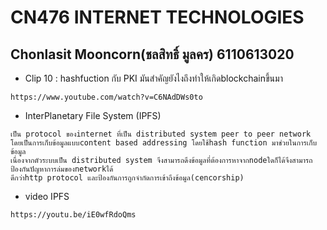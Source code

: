 # CN476 INTERNET TECHNOLOGIES
## Chonlasit Mooncorn(ชลสิทธิ์ มูลคร) 6110613020 
- Clip 10 : hashfuction กับ PKI มันสำคัญยังไงถึงทำให้เกิดblockchainขึ้นมา
```
https://www.youtube.com/watch?v=C6NAdDWs0to
```
- InterPlanetary File System (IPFS)
```
เป็น protocol ของinternet ที่เป็น distributed system peer to peer network
โดยเป็นการเก็บข้อมูลแบบcontent based addressing โดยใช้hash function มาช่วยในการเก็บข้อมูล
เนื่องจากตัวระบบเป็น distributed system จึงสามารถดึงข้อมูลที่ต้องการหาจากnodeใดก็ได้จึงสามารถป้องกันปัญหาการล่มของnetworkได้
ดีกว่าhttp protocol และป้องกันการถูกจำกัดการเข้าถึงข้อมูล(cencorship)
```
- video IPFS
```
https://youtu.be/iE0wfRdoQms
```

